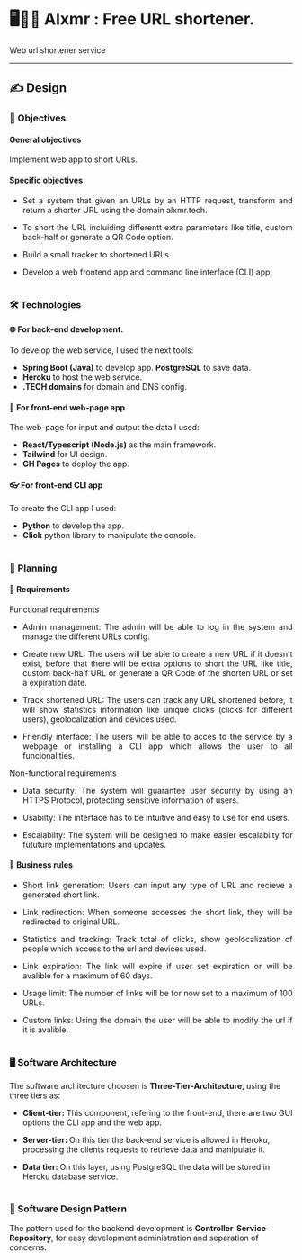 # 🖥️🏄‍♀️ Alxmr : Free URL shortener. 
Web url shortener service

<hr>


## ✍️ Design 

### 🏹 Objectives

#### General objectives
Implement web app to short URLs.

#### Specific objectives

- <p align="justify"> Set a system that given an URLs by an HTTP request, transform and return a shorter URL  using the domain alxmr.tech. </p>
  
- <p align="justify"> To short the URL incluiding differentt extra parameters like title, custom back-half or generate a QR Code option. </p>

- <p align="justify"> Build a small tracker to shortened URLs.</p>
  
- <p align="justify"> Develop a web frontend app and command line interface (CLI) app. </p>
  
# 

### 🛠️ Technologies

  #### 🌐 For back-end development.
  
  To develop the web service, I used the next tools:
  - **Spring Boot (Java)** to develop app.
   **PostgreSQL** to save data.
  - **Heroku** to host the web service.
  - **.TECH domains** for domain and DNS config.
  
  #### 🎨 For front-end web-page app
  
  The web-page for input and output the data I used:
  - **React/Typescript (Node.js)** as the main framework.
  - **Tailwind** for UI design.
  - **GH Pages** to deploy the  app.
  
  #### 👓 For front-end CLI app
  
  To create the CLI app I used:
  - **Python** to develop the app.
  - **Click** python library to manipulate the console.

#

### 📆 Planning

  #### 🎯 **Requirements**

  Functional requirements
  
  
  - <p align="justify"> Admin management: The admin will be able to log in the system and manage the different URLs config.</p>
    
  - <p align="justify"> Create new URL: The users will be able to create a new URL if it doesn't exist, before that there will be extra options to short the URL like title, custom back-half URL or generate a QR Code of the shorten URL or set a expiration date.  </p>
  

  - <p align="justify"> Track shortened URL: The users can track any URL shortened before, it will show statistics information like unique clicks (clicks for different users), geolocalization and devices used.</p>

  - <p align="justify"> Friendly interface: The users will be able to acces to the service by a webpage or installing a CLI app which allows the user to all funcionalities. </p>
 
  Non-functional requirements
  
  - <p align="justify"> Data security: The system will guarantee user security by using an HTTPS Protocol, protecting sensitive information of users. </p>
    
  - <p align="justify"> Usabilty: The interface has to be intuitive and easy to use for end users. </p>
    
  - <p align="justify"> Escalabilty: The system will be designed to make easier escalabilty for fututure implementations and updates. </p>

  #### 💼 Business rules
  
  - <p align="justify"> Short link generation: Users can input any type of URL and recieve a generated short link.</p>
  
  - <p align="justify"> Link redirection: When someone accesses the short link, they will be redirected to original URL.</p>
  
  - <p align="justify"> Statistics and tracking: Track total of clicks, show geolocalization of people which access to the url and devices used. </p>

  - <p align="justify"> Link expiration: The link will expire if user set expiration or will be avalible for a maximum of 60 days. </p>
  
  - <p align="justify"> Usage limit: The number of links will be for now set to a maximum of 100 URLs. </p>

  - <p align="justify"> Custom links: Using the domain the user will be able to modify the url if it is avalible. </p>

#

### 🖥️ Software Architecture

The software architecture choosen is **Three-Tier-Architecture**, using the three tiers as:

- <p align="justify"> <b> Client-tier: </b> This component, refering to the front-end, there are two GUI options the CLI app and the web app. </p>

- <p align="jusitfy"> <b> Server-tier: </b> On this tier the back-end service is allowed in Heroku, processing the clients requests to retrieve data and manipulate it. </p>

- <p align="jusitfy"> <b> Data tier: </b> On this layer, using PostgreSQL the data will be stored in Heroku database service. </p>

#

### 🤖 Software Design Pattern

The pattern used for the backend development is **Controller-Service-Repository**, for easy development administration and separation of concerns.
